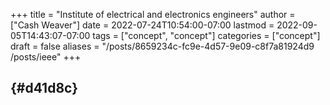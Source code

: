 +++
title = "Institute of electrical and electronics engineers"
author = ["Cash Weaver"]
date = 2022-07-24T10:54:00-07:00
lastmod = 2022-09-05T14:43:07-07:00
tags = ["concept", "concept"]
categories = ["concept"]
draft = false
aliases = "/posts/8659234c-fc9e-4d57-9e09-c8f7a81924d9 /posts/ieee"
+++

##  {#d41d8c}
